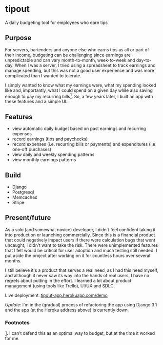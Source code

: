 # tipout
A daily budgeting tool for employees who earn tips

## Purpose
For servers, bartenders and anyone else who earns tips as all or part of their income, budgeting can be challenging since earnings are unpredictable and can vary month-to-month, week-to-week and day-to-day. When I was a server, I tried using a spreadsheet to track earnings and manage spending, but this was not a good user experience and was more complicated than I wanted to tolerate.

I simply wanted to know what my earnings were, what my spending looked like and, importantly, what I could spend on a given day while also saving enough to pay my recurring bills[<sup id="footnote">1</sup>](#fn1). So, a few years later, I built an app with these features and a simple UI.

## Features
- view automatic daily budget based on past earnings and recurring expenses
- record earnings (tips and paychecks)
- record expenses (i.e. recurring bills or payments) and expenditures (i.e. one-off purchases)
- view daily and weekly spending patterns
- view monthly earnings patterns

## Build
- Django
- Postgresql
- Memcached
- Stripe

## Present/future
As a solo (and somewhat novice) developer, I didn't feel confident taking it into production or launching commercially. Since this is a financial product that could negatively impact users if there were calculation bugs that went uncaught, I didn't want to take the risk. There were unimplemented features that I felt would be critical for user adoption and much testing still needed. I put aside the project after working on it for countless hours over several months.

I still believe it's a product that serves a real need, as I had this need myself, and although it never saw its way into the hands of real users, I have no regrets about putting in the effort. I learned a lot about product management (using tools like Trello), UI/UX and SDLC.

Live deployment: [tipout-app.herokuapp.com/demo](tipout-app.herokuapp.com/demo)

_Update_: I'm in the (gradual) process of refactoring the app using Django 3.1 and the app (at the Heroku address above) is currently down.

### Footnotes
<span id="fn1"></span> [1](#footnote). I can't defend this as an optimal way to budget, but at the time it worked for me.
